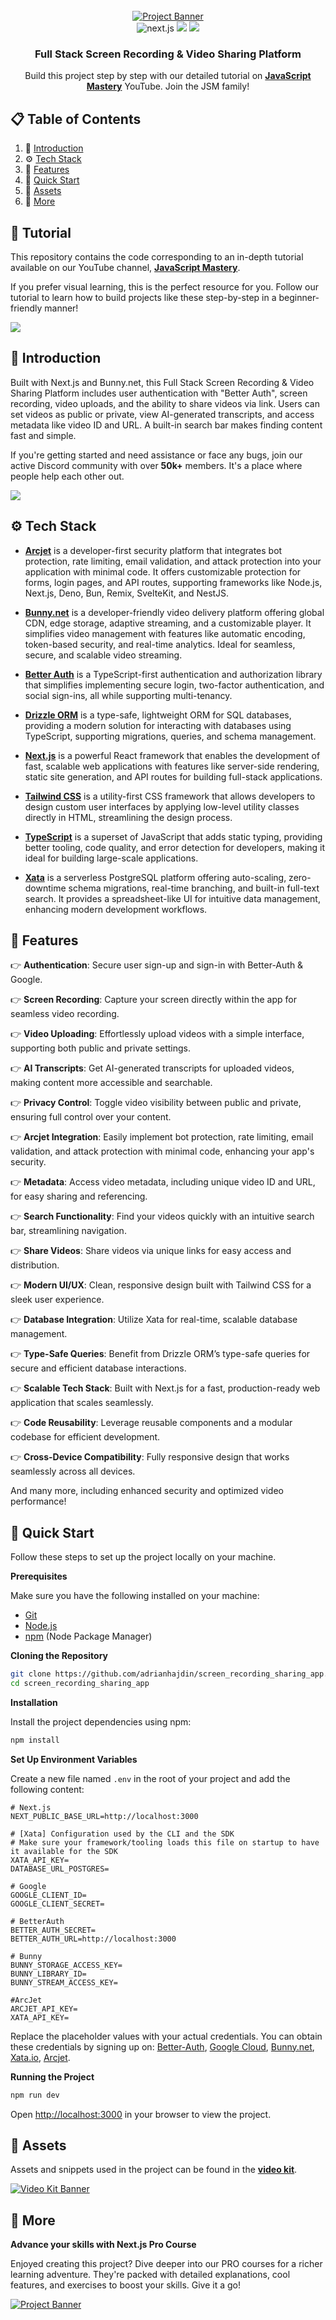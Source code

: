 <div align="center">
  <br />
    <a href="https://www.youtube.com/watch?v=honnJp7-cCU" target="_blank">
      <img src="public/readme/hero.jpg" alt="Project Banner">
    </a>
  <br />

  <div>
    <img src="https://img.shields.io/badge/-Next.JS-black?style=for-the-badge&logoColor=white&logo=nextdotjs&color=black" alt="next.js" />
    <img src="https://img.shields.io/badge/Bunny.net-F47326?style=for-the-badge&logo=bunnyvideo&logoColor=white">
    <img src="https://img.shields.io/badge/-Tailwind-00BCFF?style=for-the-badge&logo=tailwind-css&logoColor=white" />
  </div>

  <h3 align="center">Full Stack Screen Recording & Video Sharing Platform</h3>

   <div align="center">
     Build this project step by step with our detailed tutorial on <a href="" target="_blank"><b>JavaScript Mastery</b></a> YouTube. Join the JSM family!
    </div>
</div>

## 📋 <a name="table">Table of Contents</a>

1. 🤖 [Introduction](#introduction)
2. ⚙️ [Tech Stack](#tech-stack)
3. 🔋 [Features](#features)
4. 🤸 [Quick Start](#quick-start)
5. 🔗 [Assets](#links)
6. 🚀 [More](#more)

## 🚨 Tutorial

This repository contains the code corresponding to an in-depth tutorial available on our YouTube channel, <a href="https://www.youtube.com/@javascriptmastery/videos" target="_blank"><b>JavaScript Mastery</b></a>.

If you prefer visual learning, this is the perfect resource for you. Follow our tutorial to learn how to build projects like these step-by-step in a beginner-friendly manner!

<a href="https://www.youtube.com/watch?v=honnJp7-cCU" target="_blank"><img src="https://github.com/sujatagunale/EasyRead/assets/151519281/1736fca5-a031-4854-8c09-bc110e3bc16d" /></a>

## <a name="introduction">🤖 Introduction</a>

Built with Next.js and Bunny.net, this Full Stack Screen Recording & Video Sharing Platform includes user authentication with "Better Auth", screen recording, video uploads, and the ability to share videos via link. Users can set videos as public or private, view AI-generated transcripts, and access metadata like video ID and URL. A built-in search bar makes finding content fast and simple.

If you're getting started and need assistance or face any bugs, join our active Discord community with over **50k+** members. It's a place where people help each other out.

<a href="https://discord.com/invite/n6EdbFJ" target="_blank"><img src="https://github.com/sujatagunale/EasyRead/assets/151519281/618f4872-1e10-42da-8213-1d69e486d02e" /></a>

## <a name="tech-stack">⚙️ Tech Stack</a>
- **[Arcjet](https://jsm.dev/SnapShot-arcjet)** is a developer-first security platform that integrates bot protection, rate limiting, email validation, and attack protection into your application with minimal code. It offers customizable protection for forms, login pages, and API routes, supporting frameworks like Node.js, Next.js, Deno, Bun, Remix, SvelteKit, and NestJS.

- **[Bunny.net](https://jsm.dev/SnapShot-bunny)** is a developer-friendly video delivery platform offering global CDN, edge storage, adaptive streaming, and a customizable player. It simplifies video management with features like automatic encoding, token-based security, and real-time analytics. Ideal for seamless, secure, and scalable video streaming.

- **[Better Auth](https://www.better-auth.com/)** is a TypeScript-first authentication and authorization library that simplifies implementing secure login, two-factor authentication, and social sign-ins, all while supporting multi-tenancy. 
  
- **[Drizzle ORM](https://orm.drizzle.team/)** is a type-safe, lightweight ORM for SQL databases, providing a modern solution for interacting with databases using TypeScript, supporting migrations, queries, and schema management.  

- **[Next.js](https://nextjs.org/)** is a powerful React framework that enables the development of fast, scalable web applications with features like server-side rendering, static site generation, and API routes for building full-stack applications. 

- **[Tailwind CSS](https://tailwindcss.com/)** is a utility-first CSS framework that allows developers to design custom user interfaces by applying low-level utility classes directly in HTML, streamlining the design process.  
  
- **[TypeScript](https://www.typescriptlang.org/)** is a superset of JavaScript that adds static typing, providing better tooling, code quality, and error detection for developers, making it ideal for building large-scale applications.

- **[Xata](https://xata.io)** is a serverless PostgreSQL platform offering auto-scaling, zero-downtime schema migrations, real-time branching, and built-in full-text search. It provides a spreadsheet-like UI for intuitive data management, enhancing modern development workflows.


## <a name="features">🔋 Features</a>

👉 **Authentication**: Secure user sign-up and sign-in with Better-Auth & Google.  

👉 **Screen Recording**: Capture your screen directly within the app for seamless video recording.  

👉 **Video Uploading**: Effortlessly upload videos with a simple interface, supporting both public and private settings.  

👉 **AI Transcripts**: Get AI-generated transcripts for uploaded videos, making content more accessible and searchable.  

👉 **Privacy Control**: Toggle video visibility between public and private, ensuring full control over your content.  

👉 **Arcjet Integration**: Easily implement bot protection, rate limiting, email validation, and attack protection with minimal code, enhancing your app's security.

👉 **Metadata**: Access video metadata, including unique video ID and URL, for easy sharing and referencing.  

👉 **Search Functionality**: Find your videos quickly with an intuitive search bar, streamlining navigation.  

👉 **Share Videos**: Share videos via unique links for easy access and distribution.  

👉 **Modern UI/UX**: Clean, responsive design built with Tailwind CSS for a sleek user experience.  

👉 **Database Integration**: Utilize Xata for real-time, scalable database management.  

👉 **Type-Safe Queries**: Benefit from Drizzle ORM’s type-safe queries for secure and efficient database interactions.  

👉 **Scalable Tech Stack**: Built with Next.js for a fast, production-ready web application that scales seamlessly.  

👉 **Code Reusability**: Leverage reusable components and a modular codebase for efficient development.  

👉 **Cross-Device Compatibility**: Fully responsive design that works seamlessly across all devices.  

And many more, including enhanced security and optimized video performance!


## <a name="quick-start">🤸 Quick Start</a>

Follow these steps to set up the project locally on your machine.

**Prerequisites**

Make sure you have the following installed on your machine:

- [Git](https://git-scm.com/)
- [Node.js](https://nodejs.org/en)
- [npm](https://www.npmjs.com/) (Node Package Manager)

**Cloning the Repository**

```bash
git clone https://github.com/adrianhajdin/screen_recording_sharing_app.git
cd screen_recording_sharing_app
```

**Installation**

Install the project dependencies using npm:

```bash
npm install
```

**Set Up Environment Variables**

Create a new file named `.env` in the root of your project and add the following content:

```env
# Next.js
NEXT_PUBLIC_BASE_URL=http://localhost:3000

# [Xata] Configuration used by the CLI and the SDK
# Make sure your framework/tooling loads this file on startup to have it available for the SDK
XATA_API_KEY=
DATABASE_URL_POSTGRES=

# Google
GOOGLE_CLIENT_ID=
GOOGLE_CLIENT_SECRET=

# BetterAuth
BETTER_AUTH_SECRET=
BETTER_AUTH_URL=http://localhost:3000

# Bunny
BUNNY_STORAGE_ACCESS_KEY=
BUNNY_LIBRARY_ID=
BUNNY_STREAM_ACCESS_KEY=

#ArcJet
ARCJET_API_KEY=
XATA_API_KEY=
```

Replace the placeholder values with your actual credentials. You can obtain these credentials by signing up on: [Better-Auth](https://www.better-auth.com), [Google Cloud](https://console.cloud.google.com), [Bunny.net](https://jsm.dev/SnapShot-bunny), [Xata.io](https://xata.io), [Arcjet](https://jsm.dev/SnapShot-arcjet).

**Running the Project**

```bash
npm run dev
```

Open [http://localhost:3000](http://localhost:3000) in your browser to view the project.


## <a name="links">🔗 Assets</a>

Assets and snippets used in the project can be found in the **[video kit](https://jsm.dev/SnapShot-kit)**.

<a href="https://jsm.dev/SnapShot-kit" target="_blank">
  <img src="public/readme/videokit.jpg" alt="Video Kit Banner">
</a>

## <a name="more">🚀 More</a>

**Advance your skills with Next.js Pro Course**

Enjoyed creating this project? Dive deeper into our PRO courses for a richer learning adventure. They're packed with
detailed explanations, cool features, and exercises to boost your skills. Give it a go!

<a href="https://jsm.dev/SnapShot-jsmpro" target="_blank">
  <img src="public/readme/jsmpro.jpg" alt="Project Banner">
</a>
